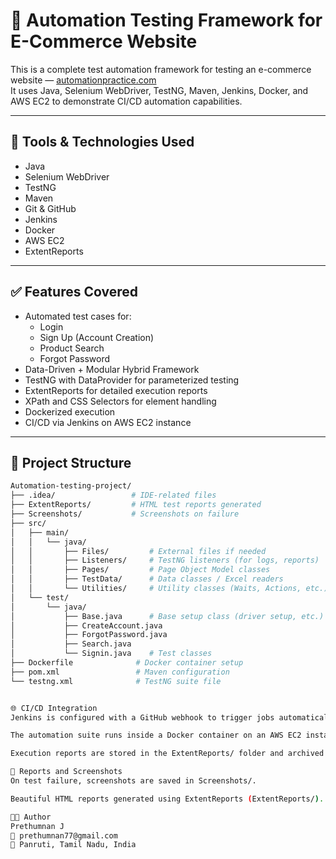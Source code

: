 # 🛒 Automation Testing Framework for E-Commerce Website

This is a complete test automation framework for testing an e-commerce website — [automationpractice.com](http://automationpractice.com)  
It uses Java, Selenium WebDriver, TestNG, Maven, Jenkins, Docker, and AWS EC2 to demonstrate CI/CD automation capabilities.

---

## 📌 Tools & Technologies Used

- Java
- Selenium WebDriver
- TestNG
- Maven
- Git & GitHub
- Jenkins
- Docker
- AWS EC2
- ExtentReports

---

## ✅ Features Covered

- Automated test cases for:
  - Login
  - Sign Up (Account Creation)
  - Product Search
  - Forgot Password
- Data-Driven + Modular Hybrid Framework
- TestNG with DataProvider for parameterized testing
- ExtentReports for detailed execution reports
- XPath and CSS Selectors for element handling
- Dockerized execution
- CI/CD via Jenkins on AWS EC2 instance

---

## 📁 Project Structure

```bash
Automation-testing-project/
├── .idea/                 # IDE-related files
├── ExtentReports/         # HTML test reports generated
├── Screenshots/           # Screenshots on failure
├── src/
│   ├── main/
│   │   └── java/
│   │       ├── Files/         # External files if needed
│   │       ├── Listeners/     # TestNG listeners (for logs, reports)
│   │       ├── Pages/         # Page Object Model classes
│   │       ├── TestData/      # Data classes / Excel readers
│   │       └── Utilities/     # Utility classes (Waits, Actions, etc.)
│   └── test/
│       └── java/
│           ├── Base.java      # Base setup class (driver setup, etc.)
│           ├── CreateAccount.java
│           ├── ForgotPassword.java
│           ├── Search.java
│           └── Signin.java    # Test classes
├── Dockerfile              # Docker container setup
├── pom.xml                 # Maven configuration
└── testng.xml              # TestNG suite file


🌐 CI/CD Integration
Jenkins is configured with a GitHub webhook to trigger jobs automatically on code push.

The automation suite runs inside a Docker container on an AWS EC2 instance.

Execution reports are stored in the ExtentReports/ folder and archived via Jenkins.

📸 Reports and Screenshots
On test failure, screenshots are saved in Screenshots/.

Beautiful HTML reports generated using ExtentReports (ExtentReports/).

👨‍💻 Author
Prethumnan J
📧 prethumnan77@gmail.com
📍 Panruti, Tamil Nadu, India
